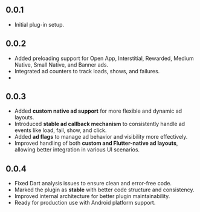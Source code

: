 ## 0.0.1

- Initial plug-in setup.

## 0.0.2

- Added preloading support for Open App, Interstitial, Rewarded, Medium Native, Small Native, and Banner ads.
- Integrated ad counters to track loads, shows, and failures.
- 
## 0.0.3

- Added **custom native ad support** for more flexible and dynamic ad layouts.
- Introduced **stable ad callback mechanism** to consistently handle ad events like load, fail, show, and click.
- Added **ad flags** to manage ad behavior and visibility more effectively.
- Improved handling of both **custom and Flutter-native ad layouts**, allowing better integration in various UI scenarios.

## 0.0.4

- Fixed Dart analysis issues to ensure clean and error-free code.
- Marked the plugin as **stable** with better code structure and consistency.
- Improved internal architecture for better plugin maintainability.
- Ready for production use with Android platform support.